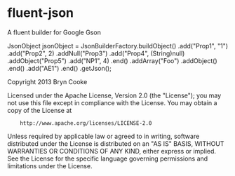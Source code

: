 fluent-json
===========

A fluent builder for Google Gson

JsonObject jsonObject = 
	JsonBuilderFactory.buildObject()
		.add("Prop1", "1")
		.add("Prop2", 2)
		.addNull("Prop3")
		.add("Prop4", (String)null)
		.addObject("Prop5")
			.add("NP1", 4)
			.end()
		.addArray("Foo")
			.addObject()
			.end()
			.add("AE1")
		.end()
	.getJson();


Copyright 2013 Bryn Cooke
 
Licensed under the Apache License, Version 2.0 (the "License");
you may not use this file except in compliance with the License.
You may obtain a copy of the License at
 
        http://www.apache.org/licenses/LICENSE-2.0
 
Unless required by applicable law or agreed to in writing, software
distributed under the License is distributed on an "AS IS" BASIS,
WITHOUT WARRANTIES OR CONDITIONS OF ANY KIND, either express or implied.
See the License for the specific language governing permissions and
limitations under the License.
 
